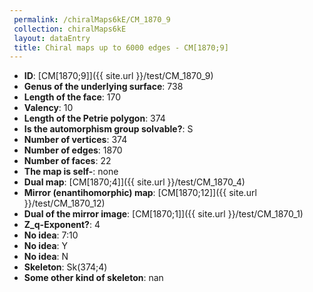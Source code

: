 ```yaml
--- 
 permalink: /chiralMaps6kE/CM_1870_9 
 collection: chiralMaps6kE
 layout: dataEntry
 title: Chiral maps up to 6000 edges - CM[1870;9]
---
```


- **ID**: [CM[1870;9]]({{ site.url }}/test/CM_1870_9)
- **Genus of the underlying surface**: 738
- **Length of the face**: 170
- **Valency**: 10
- **Length of the Petrie polygon**: 374
- **Is the automorphism group solvable?**: S
- **Number of vertices**: 374
- **Number of edges**: 1870
- **Number of faces**: 22
- **The map is self-**: none
- **Dual map**: [CM[1870;4]]({{ site.url }}/test/CM_1870_4)
- **Mirror (enantihomorphic) map**: [CM[1870;12]]({{ site.url }}/test/CM_1870_12)
- **Dual of the mirror image**: [CM[1870;1]]({{ site.url }}/test/CM_1870_1)
- **Z_q-Exponent?**: 4
- **No idea**:  7:10
- **No idea**: Y
- **No idea**: N
- **Skeleton**: Sk(374;4)
- **Some other kind of skeleton**: nan
